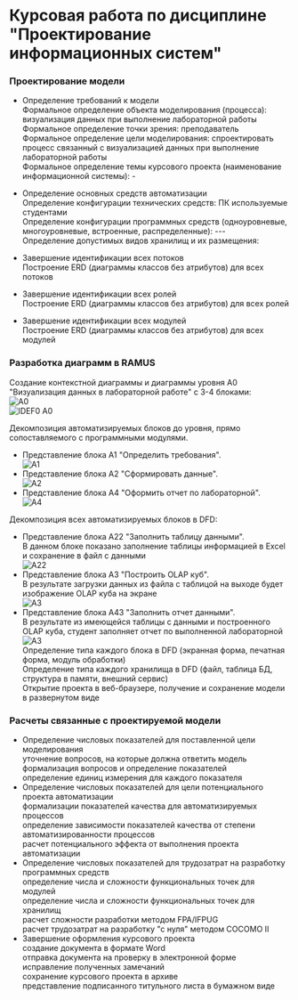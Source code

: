 # Курсовая работа по дисциплине "Проектирование информационных систем"  
### Проектирование модели
* Определение требований к модели  
 Формальное определение объекта моделирования (процесса): визуализация данных при выполнение лабораторной работы   
 Формальное определение точки зрения: преподаватель  
 Формальное определение цели моделирования: спроектировать процесс связанный с визуализацией данных при выполнение лабораторной работы  
 Формальное определение темы курсового проекта (наименование информационной системы): -  

* Определение основных средств автоматизации  
 Определение конфигурации технических средств: ПК используемые студентами   
 Определение конфигурации программных средств (одноуровневые, многоуровневые, встроенные, распределенные): ---  
 Определение допустимых видов хранилищ и их размещения:    

* Завершение идентификации всех потоков  
Построение ERD (диаграммы классов без атрибутов) для всех потоков    
* Завершение идентификации всех ролей  
Построение ERD (диаграммы классов без атрибутов) для всех ролей  
* Завершение идентификации всех модулей  
Построение ERD (диаграммы классов без атрибутов) для всех модулей  

### Разработка диаграмм в RAMUS  
Создание контекстной диаграммы и диаграммы уровня A0 "Визуализация данных в лабораторной работе" c 3-4 блоками:  
![A0](https://github.com/AbakumtsevRoman/coursework/blob/master/Скрины%20программы/01_A0.png)  
![IDEF0 A0](https://github.com/AbakumtsevRoman/coursework/blob/master/Скрины%20программы/02_A0.png)  

Декомпозиция автоматизируемых блоков до уровня, прямо сопоставляемого с программными модулями.  
* Представление блока A1 "Определить требования".  
![A1](https://github.com/AbakumtsevRoman/coursework/blob/master/Скрины%20программы/03_A1.png)  
* Представление блока A2 "Сформировать данные".  
![A2](https://github.com/AbakumtsevRoman/coursework/blob/master/Скрины%20программы/04_A2.png)  
* Представление блока A4 "Оформить отчет по лабораторной".  
![A4](https://github.com/AbakumtsevRoman/coursework/blob/master/Скрины%20программы/07_A4.png)    

Декомпозиция всех автоматизируемых блоков в DFD:  
* Представление блока A22 "Заполнить таблицу данными".  
В данном блоке показано заполнение таблицы информацией в Excel и сохранение в файл с данными  
![A22](https://github.com/AbakumtsevRoman/coursework/blob/master/Скрины%20программы/05_A22.png)  
* Представление блока A3 "Построить OLAP куб".  
В результате загрузки данных из файла с таблицой на выходе будет изображение OLAP куба на экране  
![A3](https://github.com/AbakumtsevRoman/coursework/blob/master/Скрины%20программы/06_A3.png)  
* Представление блока A43 "Заполнить отчет данными".  
В результате из имеющейся таблицы с данными и построенного OLAP куба, студент заполняет отчет по выполненной лабораторной  
![A3](https://github.com/AbakumtsevRoman/coursework/blob/master/Скрины%20программы/08_A43.png)  
Определение типа каждого блока в DFD (экранная форма, печатная форма, модуль обработки)  
Определение типа каждого хранилища в DFD (файл, таблица БД, структура в памяти, внешний сервис)  
Открытие проекта в веб-браузере, получение и сохранение модели в развернутом виде  

### Расчеты связанные с проектируемой модели
* Определение числовых показателей для поставленной цели моделирования  
уточнение вопросов, на которые должна ответить модель  
формализация вопросов и определение показателей  
определение единиц измерения для каждого показателя  
* Определение числовых показателей для цели потенциального проекта автоматизации  
формализации показателей качества для автоматизируемых процессов  
определение зависимости показателей качества от степени автоматизированности процессов  
расчет потенциального эффекта от выполнения проекта автоматизации  
* Определение числовых показателей для трудозатрат на разработку программных средств  
определение числа и сложности функциональных точек для модулей  
определение числа и сложности функциональных точек для хранилищ  
расчет сложности разработки методом FPA/IFPUG  
расчет трудозатрат на разработку "с нуля" методом COCOMO II  
* Завершение оформления курсового проекта  
создание документа в формате Word  
отправка документа на проверку в электронной форме  
исправление полученных замечаний  
сохранение курсового проекта в архиве  
представление подписанного титульного листа в бумажном виде  
